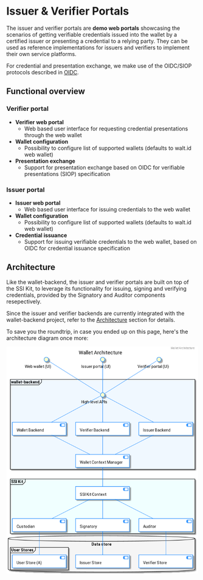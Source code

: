 # Issuer & Verifier Portals

The issuer and verifier portals are **demo web portals** showcasing the scenarios of getting verifiable credentials issued into the wallet by a certified issuer or presenting a credential to a relying party. They can be used as reference implementations for issuers and verifiers to implement their own service platforms.

For credential and presentation exchange, we make use of the OIDC/SIOP protocols described in [OIDC](../concepts/oidc.md).

## Functional overview

### Verifier portal

* **Verifier web portal**
  * Web based user interface for requesting credential presentations through the web wallet
* **Wallet configuration**
  * Possibility to configure list of supported wallets (defaults to walt.id web wallet)
* **Presentation exchange**
  * Support for presentation exchange based on OIDC for verifiable presentations (SIOP) specification

### Issuer portal

* **Issuer web portal**
  * Web based user interface for issuing credentials to the web wallet
* **Wallet configuration**
  * Possibility to configure list of supported wallets (defaults to walt.id web wallet)
* **Credential issuance**
  * Support for issuing verifiable credentials to the web wallet, based on OIDC for credential issuance specification

## Architecture

Like the wallet-backend, the issuer and verifier portals are built on top of the SSI Kit, to leverage its functionality for issuing, signing and verifying credentials, provided by the Signatory and Auditor components resepectively.

Since the issuer and verifier backends are currently integrated with the wallet-backend project, refer to the [Architecture](../what-is-the-wallet/wallet/architecture.md) section for details.

To save you the roundtrip, in case you ended up on this page, here's the architecture diagram once more:

![Architecture](../what-is-the-wallet/wallet/architecture.png)

